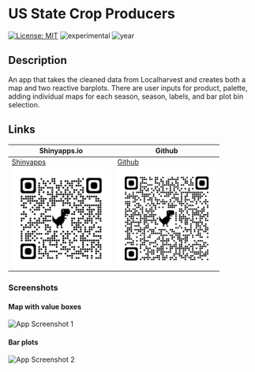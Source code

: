 # US State Crop Producers

[![License: MIT](https://img.shields.io/badge/License-MIT-lightgrey.svg)](https://opensource.org/license/mit)
![experimental](https://img.shields.io/badge/lifecycle-experimental-orange)
![year](https://img.shields.io/badge/year-2024-blue)

## Description

An app that takes the cleaned data from Localharvest and creates both a map and two reactive barplots. There are user inputs for product, palette, adding individual maps for each season, season, labels, and bar plot bin selection.

## Links

| Shinyapps.io | Github|
|---|---|
| [Shinyapps](https://zachpeagler.shinyapps.io/03_us_state_crop_producers/) | [Github](https://github.com/zachpeagler/Portfolio/tree/main/R%20Shiny%20Apps/03%20US%20State%20Family%20Farm%20Products)|
|<img src="03_qrcode_s.png" alt="sQRcode" height = 200 width = 200/>|<img src="03_qrcode_gh.png" alt="sQRcode" height = 200 width = 200/>|

### Screenshots
#### Map with value boxes
![App Screenshot 1](/R%20Shiny%20Apps/03%20US%20State%20Family%20Farm%20Products/03_screenshot_map.png)

#### Bar plots
![App Screenshot 2](/R%20Shiny%20Apps/03%20US%20State%20Family%20Farm%20Products/03_screenshot_bars.png)


